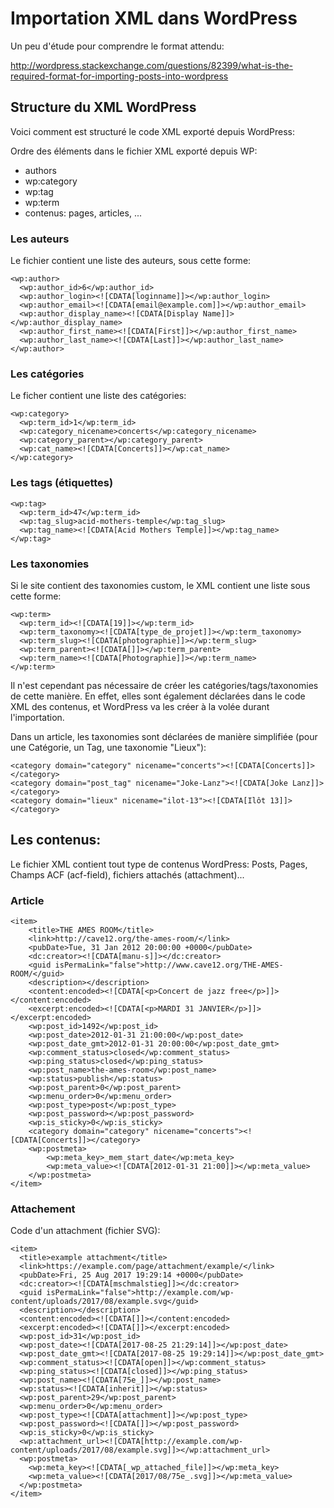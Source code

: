 # Importation XML dans WordPress 


Un peu d'étude pour comprendre le format attendu:

http://wordpress.stackexchange.com/questions/82399/what-is-the-required-format-for-importing-posts-into-wordpress

## Structure du XML WordPress

Voici comment est structuré le code XML exporté depuis WordPress:

Ordre des éléments dans le fichier XML exporté depuis WP:

- authors
- wp:category
- wp:tag
- wp:term
- contenus: pages, articles, ...

### Les auteurs

Le fichier contient une liste des auteurs, sous cette forme:

```
<wp:author>
  <wp:author_id>6</wp:author_id>
  <wp:author_login><![CDATA[loginname]]></wp:author_login>
  <wp:author_email><![CDATA[email@example.com]]></wp:author_email>
  <wp:author_display_name><![CDATA[Display Name]]></wp:author_display_name>
  <wp:author_first_name><![CDATA[First]]></wp:author_first_name>
  <wp:author_last_name><![CDATA[Last]]></wp:author_last_name>
</wp:author>
```

### Les catégories

Le ficher contient une liste des catégories:

```
<wp:category>
  <wp:term_id>1</wp:term_id>
  <wp:category_nicename>concerts</wp:category_nicename>
  <wp:category_parent></wp:category_parent>
  <wp:cat_name><![CDATA[Concerts]]></wp:cat_name>
</wp:category>
```

### Les tags (étiquettes)

```
<wp:tag>
  <wp:term_id>47</wp:term_id>
  <wp:tag_slug>acid-mothers-temple</wp:tag_slug>
  <wp:tag_name><![CDATA[Acid Mothers Temple]]></wp:tag_name>
</wp:tag>
```

### Les taxonomies

Si le site contient des taxonomies custom, le XML contient une liste sous cette forme:

```
<wp:term>
  <wp:term_id><![CDATA[19]]></wp:term_id>
  <wp:term_taxonomy><![CDATA[type_de_projet]]></wp:term_taxonomy>
  <wp:term_slug><![CDATA[photographie]]></wp:term_slug>
  <wp:term_parent><![CDATA[]]></wp:term_parent>
  <wp:term_name><![CDATA[Photographie]]></wp:term_name>
</wp:term>
```

Il n'est cependant pas nécessaire de créer les catégories/tags/taxonomies de cette manière. En effet, elles sont également déclarées dans le code XML des contenus, et WordPress va les créer à la volée durant l'importation.

Dans un article, les taxonomies sont déclarées de manière simplifiée (pour une Catégorie, un Tag, une taxonomie "Lieux"):

```
<category domain="category" nicename="concerts"><![CDATA[Concerts]]></category>
<category domain="post_tag" nicename="Joke-Lanz"><![CDATA[Joke Lanz]]></category>
<category domain="lieux" nicename="ilot-13"><![CDATA[Ilôt 13]]></category>
```

## Les contenus:

Le fichier XML contient tout type de contenus WordPress: Posts, Pages, Champs ACF (acf-field), fichiers attachés (attachment)...

### Article

```
<item>
	<title>THE AMES ROOM</title>
	<link>http://cave12.org/the-ames-room/</link>
	<pubDate>Tue, 31 Jan 2012 20:00:00 +0000</pubDate>
	<dc:creator><![CDATA[manu-s]]></dc:creator>
	<guid isPermaLink="false">http://www.cave12.org/THE-AMES-ROOM/</guid>
	<description></description>
	<content:encoded><![CDATA[<p>Concert de jazz free</p>]]></content:encoded>
	<excerpt:encoded><![CDATA[<p>MARDI 31 JANVIER</p>]]></excerpt:encoded>
	<wp:post_id>1492</wp:post_id>
	<wp:post_date>2012-01-31 21:00:00</wp:post_date>
	<wp:post_date_gmt>2012-01-31 20:00:00</wp:post_date_gmt>
	<wp:comment_status>closed</wp:comment_status>
	<wp:ping_status>closed</wp:ping_status>
	<wp:post_name>the-ames-room</wp:post_name>
	<wp:status>publish</wp:status>
	<wp:post_parent>0</wp:post_parent>
	<wp:menu_order>0</wp:menu_order>
	<wp:post_type>post</wp:post_type>
	<wp:post_password></wp:post_password>
	<wp:is_sticky>0</wp:is_sticky>
	<category domain="category" nicename="concerts"><![CDATA[Concerts]]></category>
	<wp:postmeta>
		<wp:meta_key>_mem_start_date</wp:meta_key>
		<wp:meta_value><![CDATA[2012-01-31 21:00]]></wp:meta_value>
	</wp:postmeta>
</item>
```

### Attachement

Code d'un attachment (fichier SVG):

```
<item>
  <title>example attachment</title>
  <link>https://example.com/page/attachment/example/</link>
  <pubDate>Fri, 25 Aug 2017 19:29:14 +0000</pubDate>
  <dc:creator><![CDATA[mschmalstieg]]></dc:creator>
  <guid isPermaLink="false">http://example.com/wp-content/uploads/2017/08/example.svg</guid>
  <description></description>
  <content:encoded><![CDATA[]]></content:encoded>
  <excerpt:encoded><![CDATA[]]></excerpt:encoded>
  <wp:post_id>31</wp:post_id>
  <wp:post_date><![CDATA[2017-08-25 21:29:14]]></wp:post_date>
  <wp:post_date_gmt><![CDATA[2017-08-25 19:29:14]]></wp:post_date_gmt>
  <wp:comment_status><![CDATA[open]]></wp:comment_status>
  <wp:ping_status><![CDATA[closed]]></wp:ping_status>
  <wp:post_name><![CDATA[75e_]]></wp:post_name>
  <wp:status><![CDATA[inherit]]></wp:status>
  <wp:post_parent>29</wp:post_parent>
  <wp:menu_order>0</wp:menu_order>
  <wp:post_type><![CDATA[attachment]]></wp:post_type>
  <wp:post_password><![CDATA[]]></wp:post_password>
  <wp:is_sticky>0</wp:is_sticky>
  <wp:attachment_url><![CDATA[http://example.com/wp-content/uploads/2017/08/example.svg]]></wp:attachment_url>
  <wp:postmeta>
    <wp:meta_key><![CDATA[_wp_attached_file]]></wp:meta_key>
    <wp:meta_value><![CDATA[2017/08/75e_.svg]]></wp:meta_value>
  </wp:postmeta>
</item>
```

